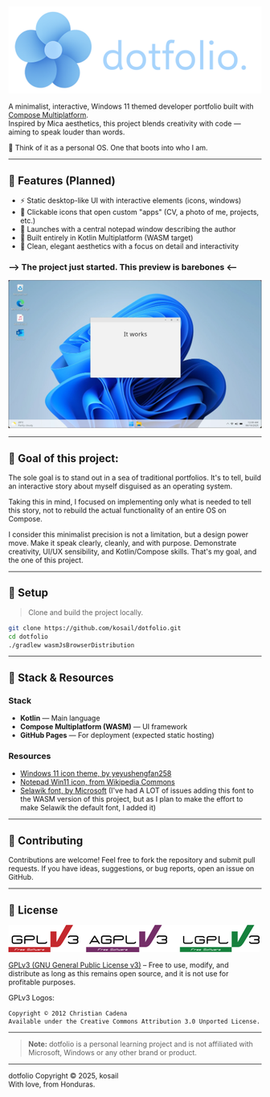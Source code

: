 ![dotfolio logo](repo_images/banner.png)

A minimalist, interactive, Windows 11 themed developer portfolio built with [Compose Multiplatform](https://github.com/JetBrains/compose-multiplatform).  
Inspired by Mica aesthetics, this project blends creativity with code — aiming to speak louder than words.

📎 Think of it as a personal OS. One that boots into who I am.

---

## 🌼 Features (Planned)

- ⚡️ Static desktop-like UI with interactive elements (icons, windows)
- 📁 Clickable icons that open custom "apps" (CV, a photo of me, projects, etc.)
- 📝 Launches with a central notepad window describing the author
- 🧠 Built entirely in Kotlin Multiplatform (WASM target)
- 🎨 Clean, elegant aesthetics with a focus on detail and interactivity


### \--> The project just started. This preview is barebones \<--
![Nighly app logo](repo_images/nightly_appearance.webp)

---

## 🌺 Goal of this project:

The sole goal is to stand out in a sea of traditional portfolios. It's to tell, build an interactive story about myself disguised as an operating system.

Taking this in mind, I focused on implementing only what is needed to tell this story, not to rebuild the actual functionality of an entire OS on Compose.

I consider this minimalist precision is not a limitation, but a design power move. Make it speak clearly, cleanly, and with purpose. Demonstrate creativity, UI/UX sensibility, and Kotlin/Compose skills. That's my goal, and the one of this project.

---

## 🌻 Setup

> Clone and build the project locally.

```bash
git clone https://github.com/kosail/dotfolio.git
cd dotfolio
./gradlew wasmJsBrowserDistribution
```

---

## 🔧 Stack & Resources
### Stack
- **Kotlin** — Main language
- **Compose Multiplatform (WASM)** — UI framework
- **GitHub Pages** — For deployment (expected static hosting)

### Resources
- [Windows 11 icon theme, by yeyushengfan258](https://github.com/yeyushengfan258/Win11-icon-theme/)
- [Notepad Win11 icon, from Wikipedia Commons](https://commons.wikimedia.org/wiki/File:Notepad_Win11.svg)
- [Selawik font, by Microsoft](https://github.com/microsoft/Selawik) (I've had A LOT of issues adding this font to the WASM version of this project, but as I plan to make the effort to make Selawik the default font, I added it)

---

## 💐 Contributing
Contributions are welcome! Feel free to fork the repository and submit pull requests. If you have ideas, suggestions, or bug reports, open an issue on GitHub.

---

[//]: # (## 🎒 What I learned from this project)

[//]: # (---)

## 📜 License
![GPLv3 License logo. Copyright © 2012 Christian Cadena](repo_images/license-logos-by-christian-candena-GNU_GPLv3_License.png)

[GPLv3 (GNU General Public License v3)](LICENSE.txt) – Free to use, modify, and distribute as long as this remains open source, and it is not use for profitable purposes.

GPLv3 Logos:

    Copyright © 2012 Christian Cadena
    Available under the Creative Commons Attribution 3.0 Unported License.


---
> **Note:** dotfolio is a personal learning project and is not affiliated with Microsoft, Windows or any other brand or product.
---
dotfolio Copyright © 2025, kosail
<br>
With love, from Honduras.